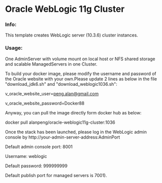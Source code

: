 # Oracle WebLogic 11g Cluster
### Info:
This template creates WebLogic server (10.3.6) cluster instances.
### Usage:
One AdminServer with volume mount on local host or NFS shared storage and scalable ManagedServers in one Cluster.

To build your docker image, please modify the username and password of the Oracle website with your own.Please update 2 lines as below in the file "download_jdk6.sh" and "download_weblogic1036.sh":

v_oracle_website_user=peng.alan@gmail.com

v_oracle_website_password=Docker88

Anyway, you can pull the image directly form docker hub as below:

docker pull alanpeng/oracle-weblogic11g-cluster:1036

Once the stack has been launched, please log in the WebLogic admin console by http://your-admin-server-address:AdminPort

Default admin console port: 8001

Username: weblogic

Default password: 999999999

Default publish port for managed servers is 7001).
